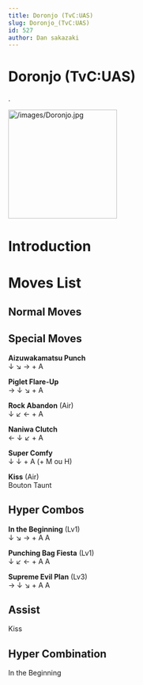 ```yaml
---
title: Doronjo (TvC:UAS)
slug: Doronjo_(TvC:UAS)
id: 527
author: Dan sakazaki
---
```


# Doronjo (TvC:UAS)

.

<img src="/images/Doronjo.jpg" title="/images/Doronjo.jpg" width="220"
alt="/images/Doronjo.jpg" />  

# Introduction

# Moves List

## Normal Moves

## Special Moves

**Aizuwakamatsu Punch**  
↓ ↘ → + A

**Piglet Flare-Up**  
→ ↓ ↘ + A

**Rock Abandon** (Air)  
↓ ↙ ← + A

**Naniwa Clutch**  
← ↓ ↙ + A

**Super Comfy**  
↓ ↓ + A (+ M ou H)

**Kiss** (Air)  
Bouton Taunt

## Hyper Combos

**In the Beginning** (Lv1)  
↓ ↘ → + A A

**Punching Bag Fiesta** (Lv1)  
↓ ↙ ← + A A

**Supreme Evil Plan** (Lv3)  
→ ↓ ↘ + A A

## Assist

Kiss

## Hyper Combination

In the Beginning
